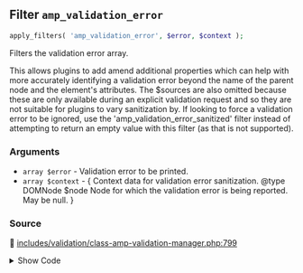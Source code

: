 ## Filter `amp_validation_error`

```php
apply_filters( 'amp_validation_error', $error, $context );
```

Filters the validation error array.

This allows plugins to add amend additional properties which can help with more accurately identifying a validation error beyond the name of the parent node and the element&#039;s attributes. The $sources are also omitted because these are only available during an explicit validation request and so they are not suitable for plugins to vary sanitization by. If looking to force a validation error to be ignored, use the &#039;amp_validation_error_sanitized&#039; filter instead of attempting to return an empty value with this filter (as that is not supported).

### Arguments

* `array $error` - Validation error to be printed.
* `array $context` - {     Context data for validation error sanitization.     @type DOMNode $node Node for which the validation error is being reported. May be null. }

### Source

:link: [includes/validation/class-amp-validation-manager.php:799](/includes/validation/class-amp-validation-manager.php#L799)

<details>
<summary>Show Code</summary>

```php
$error = apply_filters( 'amp_validation_error', $error, compact( 'node' ) );
```

</details>

